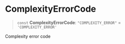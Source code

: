 # ComplexityErrorCode

> `const` **ComplexityErrorCode**: `"COMPLEXITY_ERROR"` = `'COMPLEXITY_ERROR'`

Complexity error code
